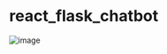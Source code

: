 # react_flask_chatbot
![image](https://github.com/user-attachments/assets/5995dbc0-de6e-4dfa-b509-f1ef8ef4dedf)

